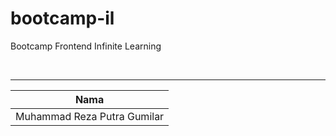 # bootcamp-il

Bootcamp Frontend Infinite Learning 

</br>

------------------------------------------------


| Nama                       |
|----------------------------| 
| Muhammad Reza Putra Gumilar|